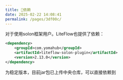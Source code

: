 ```yaml
---
title: 🧬依赖
date: 2025-02-22 14:08:41
permalink: /pages/3df00c/
---
```


对于使用solon框架用户。LiteFlow也提供了依赖：

```xml
<dependency>
    <groupId>com.yomahub</groupId>
    <artifactId>liteflow-solon-plugin</artifactId>
    <version>2.13.0</version>
</dependency>
```

为稳定版本，目前jar包已上传中央仓库，可以直接依赖到